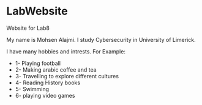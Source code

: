 # LabWebsite
Website for Lab8

My name is Mohsen Alajmi. I study Cybersecurity in University of Limerick.

I have many hobbies and intrests. For Example:
<ul>
<li> 1- Playing football</li>
<li> 2- Making arabic coffee and tea </li>
<li> 3- Travelling to explore different cultures </li>
<li> 4- Reading History books </li>
<li> 5- Swimming </li>
<li> 6- playing video games </li>
</ul>
